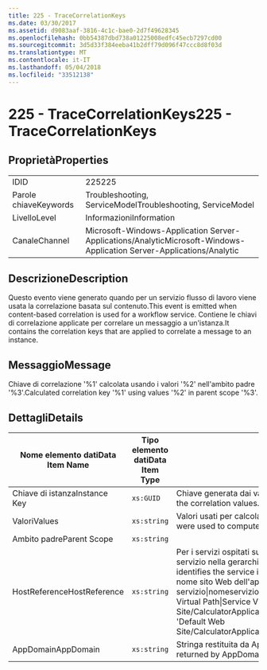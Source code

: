 ```yaml
---
title: 225 - TraceCorrelationKeys
ms.date: 03/30/2017
ms.assetid: d9083aaf-3816-4c1c-bae0-2d7f49628345
ms.openlocfilehash: 0bb54387dbd738a01225008edfc45ecb7297cd00
ms.sourcegitcommit: 3d5d33f384eeba41b2dff79d096f47ccc8d8f03d
ms.translationtype: MT
ms.contentlocale: it-IT
ms.lasthandoff: 05/04/2018
ms.locfileid: "33512138"
---
```

# <a name="225---tracecorrelationkeys"></a><span data-ttu-id="9d40b-102">225 - TraceCorrelationKeys</span><span class="sxs-lookup"><span data-stu-id="9d40b-102">225 - TraceCorrelationKeys</span></span>
## <a name="properties"></a><span data-ttu-id="9d40b-103">Proprietà</span><span class="sxs-lookup"><span data-stu-id="9d40b-103">Properties</span></span>  
  
|||  
|-|-|  
|<span data-ttu-id="9d40b-104">ID</span><span class="sxs-lookup"><span data-stu-id="9d40b-104">ID</span></span>|<span data-ttu-id="9d40b-105">225</span><span class="sxs-lookup"><span data-stu-id="9d40b-105">225</span></span>|  
|<span data-ttu-id="9d40b-106">Parole chiave</span><span class="sxs-lookup"><span data-stu-id="9d40b-106">Keywords</span></span>|<span data-ttu-id="9d40b-107">Troubleshooting, ServiceModel</span><span class="sxs-lookup"><span data-stu-id="9d40b-107">Troubleshooting, ServiceModel</span></span>|  
|<span data-ttu-id="9d40b-108">Livello</span><span class="sxs-lookup"><span data-stu-id="9d40b-108">Level</span></span>|<span data-ttu-id="9d40b-109">Informazioni</span><span class="sxs-lookup"><span data-stu-id="9d40b-109">Information</span></span>|  
|<span data-ttu-id="9d40b-110">Canale</span><span class="sxs-lookup"><span data-stu-id="9d40b-110">Channel</span></span>|<span data-ttu-id="9d40b-111">Microsoft-Windows-Application Server-Applications/Analytic</span><span class="sxs-lookup"><span data-stu-id="9d40b-111">Microsoft-Windows-Application Server-Applications/Analytic</span></span>|  
  
## <a name="description"></a><span data-ttu-id="9d40b-112">Descrizione</span><span class="sxs-lookup"><span data-stu-id="9d40b-112">Description</span></span>  
 <span data-ttu-id="9d40b-113">Questo evento viene generato quando per un servizio flusso di lavoro viene usata la correlazione basata sul contenuto.</span><span class="sxs-lookup"><span data-stu-id="9d40b-113">This event is emitted when content-based correlation is used for a workflow service.</span></span> <span data-ttu-id="9d40b-114">Contiene le chiavi di correlazione applicate per correlare un messaggio a un'istanza.</span><span class="sxs-lookup"><span data-stu-id="9d40b-114">It contains the correlation keys that are applied to correlate a message to an instance.</span></span>  
  
## <a name="message"></a><span data-ttu-id="9d40b-115">Messaggio</span><span class="sxs-lookup"><span data-stu-id="9d40b-115">Message</span></span>  
 <span data-ttu-id="9d40b-116">Chiave di correlazione '%1' calcolata usando i valori '%2' nell'ambito padre '%3'.</span><span class="sxs-lookup"><span data-stu-id="9d40b-116">Calculated correlation key '%1' using values '%2' in parent scope '%3'.</span></span>  
  
## <a name="details"></a><span data-ttu-id="9d40b-117">Dettagli</span><span class="sxs-lookup"><span data-stu-id="9d40b-117">Details</span></span>  
  
|<span data-ttu-id="9d40b-118">Nome elemento dati</span><span class="sxs-lookup"><span data-stu-id="9d40b-118">Data Item Name</span></span>|<span data-ttu-id="9d40b-119">Tipo elemento dati</span><span class="sxs-lookup"><span data-stu-id="9d40b-119">Data Item Type</span></span>|<span data-ttu-id="9d40b-120">Descrizione</span><span class="sxs-lookup"><span data-stu-id="9d40b-120">Description</span></span>|  
|--------------------|--------------------|-----------------|  
|<span data-ttu-id="9d40b-121">Chiave di istanza</span><span class="sxs-lookup"><span data-stu-id="9d40b-121">Instance Key</span></span>|`xs:GUID`|<span data-ttu-id="9d40b-122">Chiave generata dai valori di correlazione.</span><span class="sxs-lookup"><span data-stu-id="9d40b-122">The key that was generated from the correlation values.</span></span>|  
|<span data-ttu-id="9d40b-123">Valori</span><span class="sxs-lookup"><span data-stu-id="9d40b-123">Values</span></span>|`xs:string`|<span data-ttu-id="9d40b-124">Valori usati per calcolare la chiave dell'istanza di correlazione.</span><span class="sxs-lookup"><span data-stu-id="9d40b-124">The values that were used to compute the correlation instance key.</span></span>|  
|<span data-ttu-id="9d40b-125">Ambito padre</span><span class="sxs-lookup"><span data-stu-id="9d40b-125">Parent Scope</span></span>|`xs:string`||  
|<span data-ttu-id="9d40b-126">HostReference</span><span class="sxs-lookup"><span data-stu-id="9d40b-126">HostReference</span></span>|`xs:string`|<span data-ttu-id="9d40b-127">Per i servizi ospitati su Web questo campo identifica in modo univoco il servizio nella gerarchia Web.</span><span class="sxs-lookup"><span data-stu-id="9d40b-127">For Web hosted services, this field uniquely identifies the service in the Web hierarchy.</span></span> <span data-ttu-id="9d40b-128">Il formato viene definito come ' nome sito Web dell'applicazione virtuale percorso&#124;percorso virtuale servizio&#124;nomeservizio '.</span><span class="sxs-lookup"><span data-stu-id="9d40b-128">Its format is defined as 'Web Site Name Application Virtual Path&#124;Service Virtual Path&#124;ServiceName'.</span></span> <span data-ttu-id="9d40b-129">Esempio: ' Default Web Site/CalculatorApplication&#124;/CalculatorService.svc&#124;CalculatorService'.</span><span class="sxs-lookup"><span data-stu-id="9d40b-129">Example: 'Default Web Site/CalculatorApplication&#124;/CalculatorService.svc&#124;CalculatorService'.</span></span>|  
|<span data-ttu-id="9d40b-130">AppDomain</span><span class="sxs-lookup"><span data-stu-id="9d40b-130">AppDomain</span></span>|`xs:string`|<span data-ttu-id="9d40b-131">Stringa restituita da AppDomain.CurrentDomain.FriendlyName.</span><span class="sxs-lookup"><span data-stu-id="9d40b-131">The string returned by AppDomain.CurrentDomain.FriendlyName.</span></span>|
